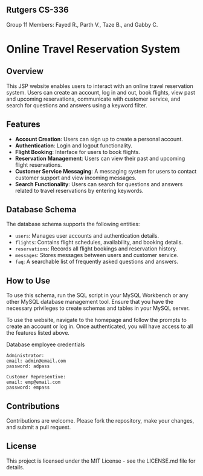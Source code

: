 ## Rutgers CS-336
Group 11 Members: Fayed R., Parth V., Taze B., and Gabby C.

# Online Travel Reservation System

## Overview
This JSP website enables users to interact with an online travel reservation system. Users can create an account, log in and out, book flights, view past and upcoming reservations, communicate with customer service, and search for questions and answers using a keyword filter.

## Features
- **Account Creation**: Users can sign up to create a personal account.
- **Authentication**: Login and logout functionality.
- **Flight Booking**: Interface for users to book flights.
- **Reservation Management**: Users can view their past and upcoming flight reservations.
- **Customer Service Messaging**: A messaging system for users to contact customer support and view incoming messages.
- **Search Functionality**: Users can search for questions and answers related to travel reservations by entering keywords.

## Database Schema
The database schema supports the following entities:
- `users`: Manages user accounts and authentication details.
- `flights`: Contains flight schedules, availability, and booking details.
- `reservations`: Records all flight bookings and reservation history.
- `messages`: Stores messages between users and customer service.
- `faq`: A searchable list of frequently asked questions and answers.

## How to Use
To use this schema, run the SQL script in your MySQL Workbench or any other MySQL database management tool. Ensure that you have the necessary privileges to create schemas and tables in your MySQL server.

To use the website, navigate to the homepage and follow the prompts to create an account or log in. Once authenticated, you will have access to all the features listed above.

Database employee credentials

    Administrator:
    email: admin@email.com
    password: adpass

    Customer Representive:
    email: emp@email.com
    password: empass

## Contributions
Contributions are welcome. Please fork the repository, make your changes, and submit a pull request.

## License
This project is licensed under the MIT License - see the LICENSE.md file for details.
